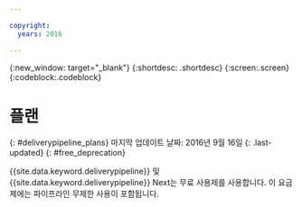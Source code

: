 ```yaml
---

copyright:
  years: 2016

---
```

<!-- Copyright info at top of file: REQUIRED
    The copyright info is YAML content that must occur at the top of the MD file, before attributes are listed.
    It must be surrounded by 3 dashes.
    The value "years" can contain just one year or a two years separated by a comma. (years: 2014, 2016)
    Indentation as per the previous template must be preserved.
-->

{:new_window: target="_blank"}
{:shortdesc: .shortdesc}
{:screen:.screen}
{:codeblock:.codeblock}

# 플랜
{: #deliverypipeline_plans}
마지막 업데이트 날짜: 2016년 9월 16일
{: .last-updated}
{: #free_deprecation}

{{site.data.keyword.deliverypipeline}} 및 {{site.data.keyword.deliverypipeline}} Next는 무료 사용제를 사용합니다. 이 요금제에는 파이프라인 무제한 사용이 포함됩니다. 

